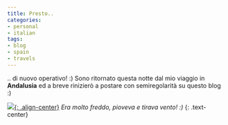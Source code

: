 ```yaml
---
title: Presto..
categories:
- personal
- italian
tags:
- blog
- spain
- travels
---
```

.. di nuovo operativo! :) Sono ritornato questa notte dal mio viaggio in
**Andalusia** ed a breve rinizierò a postare con semiregolarità su questo blog
:)

[![]({{site.url}}/images/sierra_nevada.jpg){: .align-center}]({{site.url}}/images/sierra_nevada.jpg)
_Era molto freddo, pioveva e tirava vento! :)_
{: .text-center}

